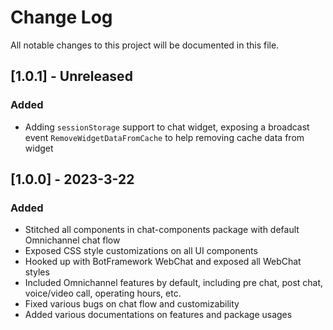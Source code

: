 # Change Log

All notable changes to this project will be documented in this file.

## [1.0.1] - Unreleased

### Added
- Adding `sessionStorage` support to chat widget, exposing a broadcast event `RemoveWidgetDataFromCache` to help removing cache data from widget

## [1.0.0] - 2023-3-22

### Added

- Stitched all components in chat-components package with default Omnichannel chat flow
- Exposed CSS style customizations on all UI components
- Hooked up with BotFramework WebChat and exposed all WebChat styles
- Included Omnichannel features by default, including pre chat, post chat, voice/video call, operating hours, etc. 
- Fixed various bugs on chat flow and customizability
- Added various documentations on features and package usages
